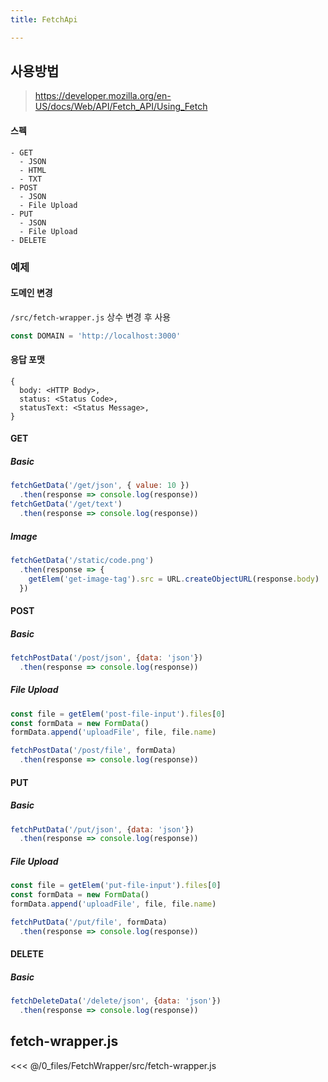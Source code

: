 ```yaml
---
title: FetchApi

---
```


## 사용방법
> https://developer.mozilla.org/en-US/docs/Web/API/Fetch_API/Using_Fetch

#### 스펙
```
- GET
  - JSON
  - HTML
  - TXT
- POST
  - JSON
  - File Upload
- PUT
  - JSON
  - File Upload
- DELETE
```

### 예제
#### 도메인 변경
`/src/fetch-wrapper.js` 상수 변경 후 사용
```js
const DOMAIN = 'http://localhost:3000'
```

#### 응답 포맷
```
{
  body: <HTTP Body>,
  status: <Status Code>,
  statusText: <Status Message>, 
}
```

#### GET
##### Basic
```js
fetchGetData('/get/json', { value: 10 })
  .then(response => console.log(response))
fetchGetData('/get/text')
  .then(response => console.log(response))
```

##### Image
```js
fetchGetData('/static/code.png')
  .then(response => {
    getElem('get-image-tag').src = URL.createObjectURL(response.body)
  })
```

#### POST
##### Basic
```js
fetchPostData('/post/json', {data: 'json'})
  .then(response => console.log(response))
```

##### File Upload
```js
const file = getElem('post-file-input').files[0]
const formData = new FormData()
formData.append('uploadFile', file, file.name)

fetchPostData('/post/file', formData)
  .then(response => console.log(response))
```

#### PUT
##### Basic
```js
fetchPutData('/put/json', {data: 'json'})
  .then(response => console.log(response))
```

##### File Upload
```js
const file = getElem('put-file-input').files[0]
const formData = new FormData()
formData.append('uploadFile', file, file.name)

fetchPutData('/put/file', formData)
  .then(response => console.log(response))
```

#### DELETE
##### Basic
```js
fetchDeleteData('/delete/json', {data: 'json'})
  .then(response => console.log(response))
```

## fetch-wrapper.js
<<< @/0_files/FetchWrapper/src/fetch-wrapper.js

